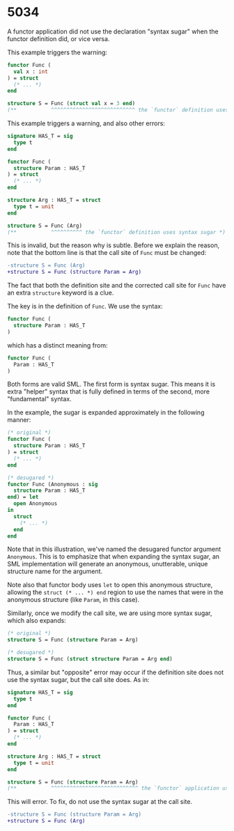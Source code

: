 # 5034

A functor application did not use the declaration "syntax sugar" when the functor definition did, or vice versa.

This example triggers the warning:

```sml
functor Func (
  val x : int
) = struct
  (* ... *)
end

structure S = Func (struct val x = 3 end)
(**           ^^^^^^^^^^^^^^^^^^^^^^^^^^^ the `functor` definition uses syntax sugar *)
```

This example triggers a warning, and also other errors:

<!-- @limit first -->

```sml
signature HAS_T = sig
  type t
end

functor Func (
  structure Param : HAS_T
) = struct
  (* ... *)
end

structure Arg : HAS_T = struct
  type t = unit
end

structure S = Func (Arg)
(**           ^^^^^^^^^^ the `functor` definition uses syntax sugar *)
```

This is invalid, but the reason why is subtle. Before we explain the reason, note that the bottom line is that the call site of `Func` must be changed:

```diff
-structure S = Func (Arg)
+structure S = Func (structure Param = Arg)
```

The fact that both the definition site and the corrected call site for `Func` have an extra `structure` keyword is a clue.

The key is in the definition of `Func`. We use the syntax:

<!-- @ignore invalid syntax, fragment of a functor dec -->

```sml
functor Func (
  structure Param : HAS_T
)
```

which has a distinct meaning from:

<!-- @ignore invalid syntax, fragment of a functor dec -->

```sml
functor Func (
  Param : HAS_T
)
```

Both forms are valid SML. The first form is syntax sugar. This means it is extra "helper" syntax that is fully defined in terms of the second, more "fundamental" syntax.

In the example, the sugar is expanded approximately in the following manner:

<!-- @ignore builds off of previous example, HAS_T is not defined -->

```sml
(* original *)
functor Func (
  structure Param : HAS_T
) = struct
  (* ... *)
end

(* desugared *)
functor Func (Anonymous : sig
  structure Param : HAS_T
end) = let
  open Anonymous
in
  struct
    (* ... *)
  end
end
```

Note that in this illustration, we've named the desugared functor argument `Anonymous`. This is to emphasize that when expanding the syntax sugar, an SML implementation will generate an anonymous, unutterable[,][accursed] unique structure name for the argument.

Note also that functor body uses `let` to open this anonymous structure, allowing the `struct (* ... *) end` region to use the names that were in the anonymous structure (like `Param`, in this case).

Similarly, once we modify the call site, we are using more syntax sugar, which also expands:

<!-- @ignore build off of previous example, Func is not defined -->

```sml
(* original *)
structure S = Func (structure Param = Arg)

(* desugared *)
structure S = Func (struct structure Param = Arg end)
```

Thus, a similar but "opposite" error may occur if the definition site does not use the syntax sugar, but the call site does. As in:

<!-- @limit first -->

```sml
signature HAS_T = sig
  type t
end

functor Func (
  Param : HAS_T
) = struct
  (* ... *)
end

structure Arg : HAS_T = struct
  type t = unit
end

structure S = Func (structure Param = Arg)
(**           ^^^^^^^^^^^^^^^^^^^^^^^^^^^^ the `functor` application uses syntax sugar *)
```

This will error. To fix, do not use the syntax sugar at the call site.

```diff
-structure S = Func (structure Param = Arg)
+structure S = Func (Arg)
```

[accursed]: https://free.cofree.io/2020/07/20/perform-io/
